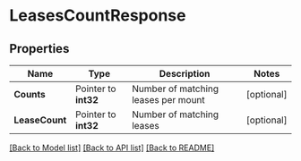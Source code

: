 # LeasesCountResponse


## Properties

Name | Type | Description | Notes
------------ | ------------- | ------------- | -------------
**Counts** | Pointer to **int32** | Number of matching leases per mount | [optional] 
**LeaseCount** | Pointer to **int32** | Number of matching leases | [optional] 





[[Back to Model list]](../README.md#documentation-for-models) [[Back to API list]](../README.md#documentation-for-api-endpoints) [[Back to README]](../README.md)


